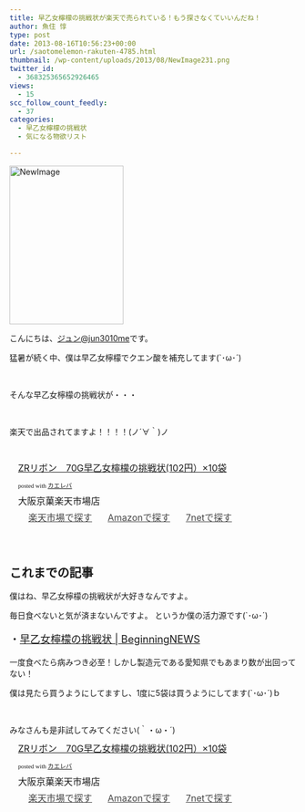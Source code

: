 ```yaml
---
title: 早乙女檸檬の挑戦状が楽天で売られている！もう探さなくていいんだね！
author: 魚住 惇
type: post
date: 2013-08-16T10:56:23+00:00
url: /saotomelemon-rakuten-4785.html
thumbnail: /wp-content/uploads/2013/08/NewImage231.png
twitter_id:
  - 368325365652926465
views:
  - 15
scc_follow_count_feedly:
  - 37
categories:
  - 早乙女檸檬の挑戦状
  - 気になる物欲リスト

---
```

<img decoding="async" loading="lazy" title="NewImage.png" src="/wp-content/uploads/2013/08/NewImage23.png" alt="NewImage" width="200" height="278" border="0" />

<!--more-->

こんにちは、[ジュン@jun3010me][1]です。

猛暑が続く中、僕は早乙女檸檬でクエン酸を補充してます(\`･ω･´)

 

そんな早乙女檸檬の挑戦状が・・・

 

楽天で出品されてますよ！！！！(ノ´∀｀)ノ

 

<div class="kaerebalink-box" style="text-align: left; padding-bottom: 20px; font-size: medium; /zoom: 1; overflow: hidden;">
  <div class="kaerebalink-image" style="float: left; margin: 0 15px 10px 0;">
    <a href="http://hb.afl.rakuten.co.jp/hgc/10ef1d94.c90f9829.10ef1d95.53606a39/?pc=http%3A%2F%2Fitem.rakuten.co.jp%2Fosaka%2F4903316464923%2F" rel="nofollow" target="_blank"><img decoding="async" style="border: none;" src="http://thumbnail.image.rakuten.co.jp/@0_mall/osaka/cabinet/4903316464923.jpg?_ex=128x128" alt="" /></a>
  </div>
  <div class="kaerebalink-info" style="line-height: 120%; /zoom: 1; overflow: hidden;">
    <div class="kaerebalink-name" style="margin-bottom: 10px; line-height: 120%;">
      <a href="http://hb.afl.rakuten.co.jp/hgc/10ef1d94.c90f9829.10ef1d95.53606a39/?pc=http%3A%2F%2Fitem.rakuten.co.jp%2Fosaka%2F4903316464923%2F" rel="nofollow" target="_blank">ZRリボン　70G早乙女檸檬の挑戦状(102円）×10袋</a></p>
      <div class="kaerebalink-powered-date" style="font-size: 8pt; margin-top: 5px; font-family: verdana; line-height: 120%;">
        posted with <a href="http://kaereba.com" target="_blank">カエレバ</a>
      </div>
    </div>
    <div class="kaerebalink-detail" style="margin-bottom: 5px;">
      大阪京菓楽天市場店
    </div>
    <div class="kaerebalink-link1" style="margin-top: 10px; opacity: .80; filter: alpha(opacity=80);">
      <div class="shoplinkrakuten" style="display: inline; margin-right: 5px; background: url('http://img.yomereba.com/simple5.gif') 0 0 no-repeat; padding: 2px 0 2px 18px; white-space: nowrap;">
        <a title="楽天市場" href="http://hb.afl.rakuten.co.jp/hgc/0b392da9.3aef67b4.0b392daa.d09d4b3c/?pc=http%3A%2F%2Fsearch.rakuten.co.jp%2Fsearch%2Fmall%2F70G%25E6%2597%25A9%25E4%25B9%2599%25E5%25A5%25B3%25E6%25AA%25B8%25E6%25AA%25AC%2520ZR%25E3%2583%25AA%25E3%2583%259C%25E3%2583%25B3%2F-%2Ff.1-p.1-s.1-sf.0-st.A-v.2%3Fx%3D0%26scid%3Daf_ich_link_urltxt%26m%3Dhttp%3A%2F%2Fm.rakuten.co.jp%2F" rel="nofollow" target="_blank">楽天市場で探す</a>
      </div>
      <div class="shoplinkamazon" style="display: inline; margin-right: 5px; background: url('http://img.yomereba.com/simple5.gif') 0 0 no-repeat; padding: 2px 0 2px 18px; white-space: nowrap;">
        <a title="アマゾン" href="http://www.amazon.co.jp/gp/search?keywords=70G%91%81%89%B3%8F%97%9FE%9FG%20ZR%83%8A%83%7B%83%93&__mk_ja_JP=%83J%83%5E%83J%83i&tag=jn050191-22" rel="nofollow" target="_blank">Amazonで探す</a>
      </div>
      <div class="shoplinkseven" style="display: inline; margin-right: 5px; background: url('http://img.yomereba.com/simple5.gif') 0 0 no-repeat; padding: 2px 0 2px 18px; white-space: nowrap;">
        <a title="セブンネットショッピング" href="http://px.a8.net/svt/ejp?a8mat=25TN41+4Z7HV6+2N1Y+BW8O2&a8ejpredirect=http%3A%2F%2Fwww.7netshopping.jp%2Frelay%2Faffiliate%2FAnotherCompanyEntrance%2F%3FA8_PID%3Ds00000012319001%26VIEW_URL%3Dhttp%253A%252F%252Fwww.7netshopping.jp%252Fall%252Fsearch_result%252F-%252Fbprice%252Foff%252Fsort%252F0%252Fkword_in%252F70G%2525E6%252597%2525A9%2525E4%2525B9%252599%2525E5%2525A5%2525B3%2525E6%2525AA%2525B8%2525E6%2525AA%2525AC%252520ZR%2525E3%252583%2525AA%2525E3%252583%25259C%2525E3%252583%2525B3%252FallGoods%252Fon%252Fsubmit.x%252F30%252Fdisp_result%252F1%252Fsubmit.y%252F9%252Fprvlg%252Foff%252Fnobuy%252Fon%252FsetProduct%252Foff%252Foop%252Fon%252Fctgy%252Fall%252FfromKeywordSearch%252Ftrue" rel="nofollow" target="_blank">7netで探す</a>
      </div>
    </div>
  </div>
  <div class="booklink-footer" style="clear: left;">
     
  </div>
</div>

## これまでの記事

僕はね、早乙女檸檬の挑戦状が大好きなんですよ。

毎日食べないと気が済まないんですよ。 というか僕の活力源です(\`･ω･´)

<p style="font-size: 18px;">
  ・<a rel="nofollow" href="http://192.168.11.200:8000/tag/%E6%97%A9%E4%B9%99%E5%A5%B3%E6%AA%B8%E6%AA%AC%E3%81%AE%E6%8C%91%E6%88%A6%E7%8A%B6" target="_blank">早乙女檸檬の挑戦状 | BeginningNEWS</a>
</p>

一度食べたら病みつき必至！しかし製造元である愛知県でもあまり数が出回ってない！

僕は見たら買うようにしてますし、1度に5袋は買うようにしてます(\`･ω･´)ｂ

 

みなさんも是非試してみてください(｀・ω・´)

<div class="kaerebalink-box" style="text-align: left; padding-bottom: 20px; font-size: medium; /zoom: 1; overflow: hidden;">
  <div class="kaerebalink-image" style="float: left; margin: 0 15px 10px 0;">
    <a href="http://hb.afl.rakuten.co.jp/hgc/10ef1d94.c90f9829.10ef1d95.53606a39/?pc=http%3A%2F%2Fitem.rakuten.co.jp%2Fosaka%2F4903316464923%2F" rel="nofollow" target="_blank"><img decoding="async" style="border: none;" src="http://thumbnail.image.rakuten.co.jp/@0_mall/osaka/cabinet/4903316464923.jpg?_ex=128x128" alt="" /></a>
  </div>
  <div class="kaerebalink-info" style="line-height: 120%; /zoom: 1; overflow: hidden;">
    <div class="kaerebalink-name" style="margin-bottom: 10px; line-height: 120%;">
      <a href="http://hb.afl.rakuten.co.jp/hgc/10ef1d94.c90f9829.10ef1d95.53606a39/?pc=http%3A%2F%2Fitem.rakuten.co.jp%2Fosaka%2F4903316464923%2F" rel="nofollow" target="_blank">ZRリボン　70G早乙女檸檬の挑戦状(102円）×10袋</a></p>
      <div class="kaerebalink-powered-date" style="font-size: 8pt; margin-top: 5px; font-family: verdana; line-height: 120%;">
        posted with <a href="http://kaereba.com" target="_blank">カエレバ</a>
      </div>
    </div>
    <div class="kaerebalink-detail" style="margin-bottom: 5px;">
      大阪京菓楽天市場店
    </div>
    <div class="kaerebalink-link1" style="margin-top: 10px; opacity: .80; filter: alpha(opacity=80);">
      <div class="shoplinkrakuten" style="display: inline; margin-right: 5px; background: url('http://img.yomereba.com/simple5.gif') 0 0 no-repeat; padding: 2px 0 2px 18px; white-space: nowrap;">
        <a title="楽天市場" href="http://hb.afl.rakuten.co.jp/hgc/0b392da9.3aef67b4.0b392daa.d09d4b3c/?pc=http%3A%2F%2Fsearch.rakuten.co.jp%2Fsearch%2Fmall%2F70G%25E6%2597%25A9%25E4%25B9%2599%25E5%25A5%25B3%25E6%25AA%25B8%25E6%25AA%25AC%2520ZR%25E3%2583%25AA%25E3%2583%259C%25E3%2583%25B3%2F-%2Ff.1-p.1-s.1-sf.0-st.A-v.2%3Fx%3D0%26scid%3Daf_ich_link_urltxt%26m%3Dhttp%3A%2F%2Fm.rakuten.co.jp%2F" rel="nofollow" target="_blank">楽天市場で探す</a>
      </div>
      <div class="shoplinkamazon" style="display: inline; margin-right: 5px; background: url('http://img.yomereba.com/simple5.gif') 0 0 no-repeat; padding: 2px 0 2px 18px; white-space: nowrap;">
        <a title="アマゾン" href="http://www.amazon.co.jp/gp/search?keywords=70G%91%81%89%B3%8F%97%9FE%9FG%20ZR%83%8A%83%7B%83%93&__mk_ja_JP=%83J%83%5E%83J%83i&tag=jn050191-22" rel="nofollow" target="_blank">Amazonで探す</a>
      </div>
      <div class="shoplinkseven" style="display: inline; margin-right: 5px; background: url('http://img.yomereba.com/simple5.gif') 0 0 no-repeat; padding: 2px 0 2px 18px; white-space: nowrap;">
        <a title="セブンネットショッピング" href="http://px.a8.net/svt/ejp?a8mat=25TN41+4Z7HV6+2N1Y+BW8O2&a8ejpredirect=http%3A%2F%2Fwww.7netshopping.jp%2Frelay%2Faffiliate%2FAnotherCompanyEntrance%2F%3FA8_PID%3Ds00000012319001%26VIEW_URL%3Dhttp%253A%252F%252Fwww.7netshopping.jp%252Fall%252Fsearch_result%252F-%252Fbprice%252Foff%252Fsort%252F0%252Fkword_in%252F70G%2525E6%252597%2525A9%2525E4%2525B9%252599%2525E5%2525A5%2525B3%2525E6%2525AA%2525B8%2525E6%2525AA%2525AC%252520ZR%2525E3%252583%2525AA%2525E3%252583%25259C%2525E3%252583%2525B3%252FallGoods%252Fon%252Fsubmit.x%252F30%252Fdisp_result%252F1%252Fsubmit.y%252F9%252Fprvlg%252Foff%252Fnobuy%252Fon%252FsetProduct%252Foff%252Foop%252Fon%252Fctgy%252Fall%252FfromKeywordSearch%252Ftrue" rel="nofollow" target="_blank">7netで探す</a>
      </div>
    </div>
  </div>
  <div class="booklink-footer" style="clear: left;">
     
  </div>
</div>

 [1]: https://twitter.com/jun3010me